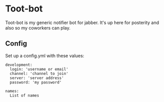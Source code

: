 # Toot-bot

Toot-bot is my generic notifier bot for jabber. It's up here for posterity and also so my coworkers can play.

## Config

Set up a config.yml with these values:

    development:
      login: 'username or email'
      channel: 'channel to join'
      server: 'server address'
      password: 'my password'

    names:
      List of names
